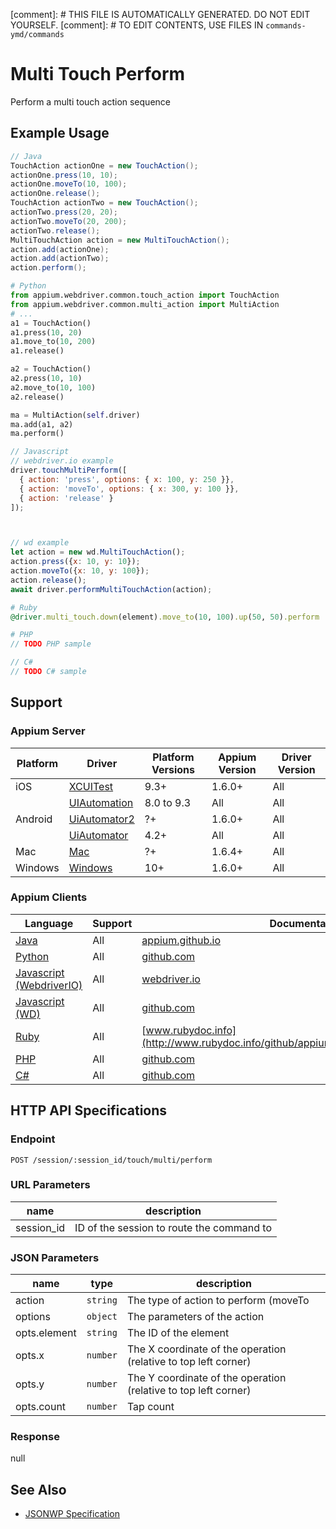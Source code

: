 
[comment]: # THIS FILE IS AUTOMATICALLY GENERATED. DO NOT EDIT YOURSELF.
[comment]: # TO EDIT CONTENTS, USE FILES IN `commands-ymd/commands`

# Multi Touch Perform

Perform a multi touch action sequence
## Example Usage

```java
// Java
TouchAction actionOne = new TouchAction();
actionOne.press(10, 10);
actionOne.moveTo(10, 100);
actionOne.release();
TouchAction actionTwo = new TouchAction();
actionTwo.press(20, 20);
actionTwo.moveTo(20, 200);
actionTwo.release();
MultiTouchAction action = new MultiTouchAction();
action.add(actionOne);
action.add(actionTwo);
action.perform();

```

```python
# Python
from appium.webdriver.common.touch_action import TouchAction
from appium.webdriver.common.multi_action import MultiAction
# ...
a1 = TouchAction()
a1.press(10, 20)
a1.move_to(10, 200)
a1.release()

a2 = TouchAction()
a2.press(10, 10)
a2.move_to(10, 100)
a2.release()

ma = MultiAction(self.driver)
ma.add(a1, a2)
ma.perform()

```

```javascript
// Javascript
// webdriver.io example
driver.touchMultiPerform([
  { action: 'press', options: { x: 100, y: 250 }},
  { action: 'moveTo', options: { x: 300, y: 100 }},
  { action: 'release' }
]);



// wd example
let action = new wd.MultiTouchAction();
action.press({x: 10, y: 10});
action.moveTo({x: 10, y: 100});
action.release();
await driver.performMultiTouchAction(action);

```

```ruby
# Ruby
@driver.multi_touch.down(element).move_to(10, 100).up(50, 50).perform

```

```php
# PHP
// TODO PHP sample

```

```csharp
// C#
// TODO C# sample

```



## Support

### Appium Server

|Platform|Driver|Platform Versions|Appium Version|Driver Version|
|--------|----------------|------|--------------|--------------|
| iOS | [XCUITest](/docs/en/drivers/ios-xcuitest.md) | 9.3+ | 1.6.0+ | All |
|  | [UIAutomation](/docs/en/drivers/ios-uiautomation.md) | 8.0 to 9.3 | All | All |
| Android | [UiAutomator2](/docs/en/drivers/android-uiautomator2.md) | ?+ | 1.6.0+ | All |
|  | [UiAutomator](/docs/en/drivers/android-uiautomator.md) | 4.2+ | All | All |
| Mac | [Mac](/docs/en/drivers/mac.md) | ?+ | 1.6.4+ | All |
| Windows | [Windows](/docs/en/drivers/windows.md) | 10+ | 1.6.0+ | All |

### Appium Clients

|Language|Support|Documentation|
|--------|-------|-------------|
|[Java](https://github.com/appium/java-client/releases/latest)| All |  [appium.github.io](http://appium.github.io/java-client/io/appium/java_client/MultiTouchAction.html)  |
|[Python](https://github.com/appium/python-client/releases/latest)| All |  [github.com](https://github.com/appium/python-client/blob/master/appium/webdriver/common/multi_action.py)  |
|[Javascript (WebdriverIO)](http://webdriver.io/index.html)| All |  [webdriver.io](http://webdriver.io/api/mobile/touchMultiPerform.html)  |
|[Javascript (WD)](https://github.com/admc/wd/releases/latest)| All |  [github.com](https://github.com/admc/wd/blob/master/lib/commands.js#L1546)  |
|[Ruby](https://github.com/appium/ruby_lib/releases/latest)| All |  [www.rubydoc.info](http://www.rubydoc.info/github/appium/ruby_lib/Appium/MultiTouch)  |
|[PHP](https://github.com/appium/php-client/releases/latest)| All |  [github.com](https://github.com/appium/php-client/)  |
|[C#](https://github.com/appium/appium-dotnet-driver/releases/latest)| All |  [github.com](https://github.com/appium/appium-dotnet-driver/)  |

## HTTP API Specifications

### Endpoint

`POST /session/:session_id/touch/multi/perform`

### URL Parameters

|name|description|
|----|-----------|
|session_id|ID of the session to route the command to|

### JSON Parameters

|name|type|description|
|----|----|-----------|
| action | `string` | The type of action to perform (moveTo|release|press|tap|wait) |
| options | `object` | The parameters of the action |
| opts.element | `string` | The ID of the element |
| opts.x | `number` | The X coordinate of the operation (relative to top left corner) |
| opts.y | `number` | The Y coordinate of the operation (relative to top left corner) |
| opts.count | `number` | Tap count |

### Response

null

## See Also

* [JSONWP Specification](https://github.com/appium/appium-base-driver/blob/master/lib/mjsonwp/routes.js#L295)
